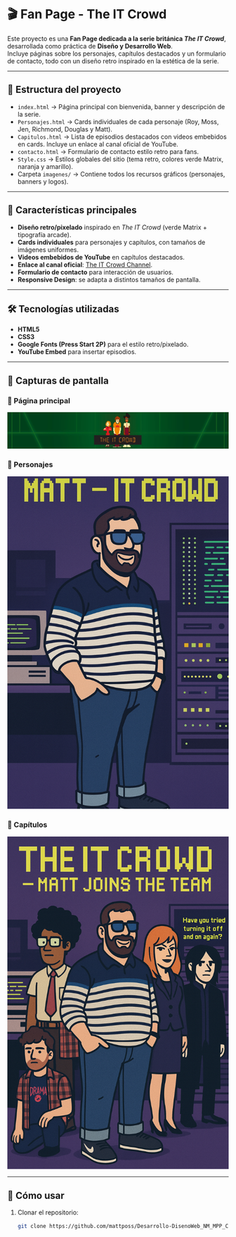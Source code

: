 # 🎬 Fan Page - The IT Crowd

Este proyecto es una **Fan Page dedicada a la serie británica _The IT Crowd_**, desarrollada como práctica de **Diseño y Desarrollo Web**.  
Incluye páginas sobre los personajes, capítulos destacados y un formulario de contacto, todo con un diseño retro inspirado en la estética de la serie.

---

## 📂 Estructura del proyecto

- `index.html` → Página principal con bienvenida, banner y descripción de la serie.  
- `Personajes.html` → Cards individuales de cada personaje (Roy, Moss, Jen, Richmond, Douglas y Matt).  
- `Capitulos.html` → Lista de episodios destacados con videos embebidos en cards. Incluye un enlace al canal oficial de YouTube.  
- `contacto.html` → Formulario de contacto estilo retro para fans.  
- `Style.css` → Estilos globales del sitio (tema retro, colores verde Matrix, naranja y amarillo).  
- Carpeta `imagenes/` → Contiene todos los recursos gráficos (personajes, banners y logos).

---

## 🎨 Características principales

- **Diseño retro/pixelado** inspirado en _The IT Crowd_ (verde Matrix + tipografía arcade).  
- **Cards individuales** para personajes y capítulos, con tamaños de imágenes uniformes.  
- **Videos embebidos de YouTube** en capítulos destacados.  
- **Enlace al canal oficial**: [The IT Crowd Channel](https://www.youtube.com/@TheITCrowdChannel).  
- **Formulario de contacto** para interacción de usuarios.  
- **Responsive Design**: se adapta a distintos tamaños de pantalla.  

---

## 🛠️ Tecnologías utilizadas

- **HTML5**  
- **CSS3**  
- **Google Fonts (Press Start 2P)** para el estilo retro/pixelado.  
- **YouTube Embed** para insertar episodios.  

---

## 📸 Capturas de pantalla

### 🔹 Página principal
![Index](./imagenes/banner.jpg)

### 🔹 Personajes
![Personajes](./imagenes/Matt_ITcrowd.png)

### 🔹 Capítulos
![Capitulos](./imagenes/grupo_it.png)

---

## 🚀 Cómo usar

1. Clonar el repositorio:
   ```bash
   git clone https://github.com/mattposs/Desarrollo-DisenoWeb_NM_MPP_Clase2.git
